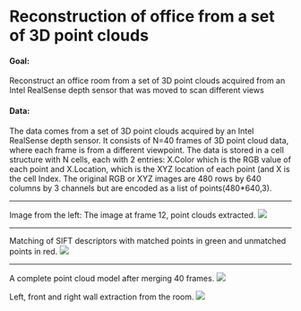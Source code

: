 # Reconstruction of office from a set of 3D point clouds

#### Goal:  
Reconstruct an office room from a set of 3D point clouds acquired from an Intel RealSense depth sensor that was moved to scan different views

#### Data: 
The data comes from a set of 3D point clouds acquired by an Intel RealSense depth sensor.
It  consists of N=40 frames of 3D point cloud data, where each frame is from a different viewpoint. 
The data is stored in a cell structure with N cells, each with 2 entries: X.Color which is the RGB value of each point and X.Location, which is the XYZ location of each point (and X is the cell
Index. 
The original RGB or XYZ images are 480 rows by 640 columns by 3 channels but are encoded as a list of points(480*640,3).

---
Image from the left: The image at frame 12, point clouds extracted.
![](https://github.com/weitat95/advisioncw1819/blob/master/images/img1.png)

---
Matching of SIFT descriptors with matched points in green and unmatched points in red.
![](https://github.com/weitat95/advisioncw1819/blob/master/images/img2.png)

---
A complete point cloud model after merging 40 frames.
![](https://github.com/weitat95/advisioncw1819/blob/master/images/img3.png)

Left, front and right wall extraction from the room.
![](https://github.com/weitat95/advisioncw1819/blob/master/images/img4.png)

